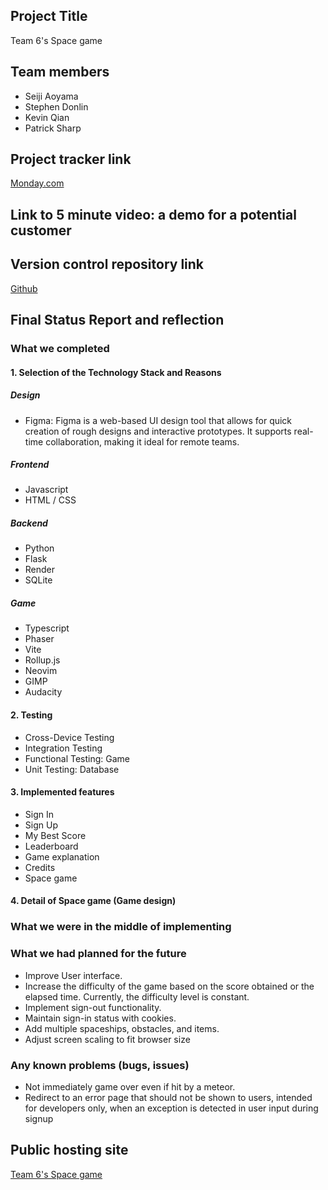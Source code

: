 ## Project Title
Team 6's Space game

## Team members
- Seiji Aoyama
- Stephen Donlin
- Kevin Qian
- Patrick Sharp

## Project tracker link
[Monday.com](https://colorado-cspb.monday.com/boards/6042697831)

## Link to 5 minute video: a demo for a potential customer


## Version control repository link
[Github](https://github.com/KQian-lab/Team6ProjectLive)

## Final Status Report and reflection

### What we completed

#### 1. Selection of the Technology Stack and Reasons

##### Design
- Figma: Figma is a web-based UI design tool that allows for quick creation of rough designs and interactive prototypes. It supports real-time collaboration, making it ideal for remote teams.

##### Frontend
- Javascript
- HTML / CSS

##### Backend
- Python
- Flask
- Render
- SQLite

##### Game
- Typescript
- Phaser
- Vite
- Rollup.js
- Neovim
- GIMP
- Audacity

#### 2. Testing
- Cross-Device Testing​
- Integration Testing​
- Functional Testing​: Game​
- Unit Testing: Database

#### 3. Implemented features
- Sign In
- Sign Up
- My Best Score
- Leaderboard
- Game explanation
- Credits
- Space game

#### 4. Detail of Space game (Game design)



### What we were in the middle of implementing

### What we had planned for the future
- Improve User interface.
- Increase the difficulty of the game based on the score obtained or the elapsed time. Currently, the difficulty level is constant.
- Implement sign-out functionality.
- Maintain sign-in status with cookies.
- Add multiple spaceships, obstacles, and items.
- Adjust screen scaling to fit browser size

### Any known problems (bugs, issues)
- Not immediately game over even if hit by a meteor.
- Redirect to an error page that should not be shown to users, intended for developers only, when an exception is detected in user input during signup

## Public hosting site
[Team 6's Space game](https://team6projectlive.onrender.com/)
